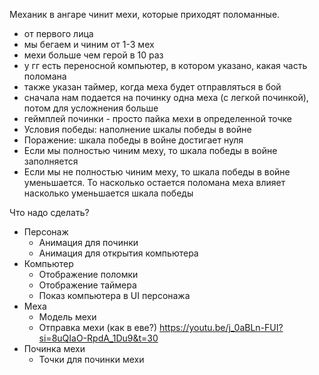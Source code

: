 Механик в ангаре чинит мехи, которые приходят поломанные.

- от первого лица
- мы бегаем и чиним от 1-3 мех
- мехи больше чем герой в 10 раз
- у гг есть переносной компьютер, в котором указано, какая часть поломана
- также указан таймер, когда меха будет отправляться в бой
- сначала нам подается на починку одна меха (с легкой починкой), потом для усложнения больше
- геймплей починки - просто пайка мехи в определенной точке
- Условия победы: наполнение шкалы победы в войне
- Поражение: шкала победы в войне достигает нуля
- Если мы полностью чиним меху, то шкала победы в войне заполняется
- Если мы не полностью чиним меху, то шкала победы в войне уменьшается. То насколько остается поломана меха влияет насколько уменьшается шкала победы

Что надо сделать?
- Персонаж
    - Анимация для починки
    - Анимация для открытия компьютера
- Компьютер
    - Отображение поломки
    - Отображение таймера
    - Показ компьютера в UI персонажа
- Меха
    - Модель мехи
    - Отправка мехи (как в еве?) https://youtu.be/j_0aBLn-FUI?si=8uQIaO-RpdA_1Du9&t=30
- Починка мехи
    - Точки для починки мехи